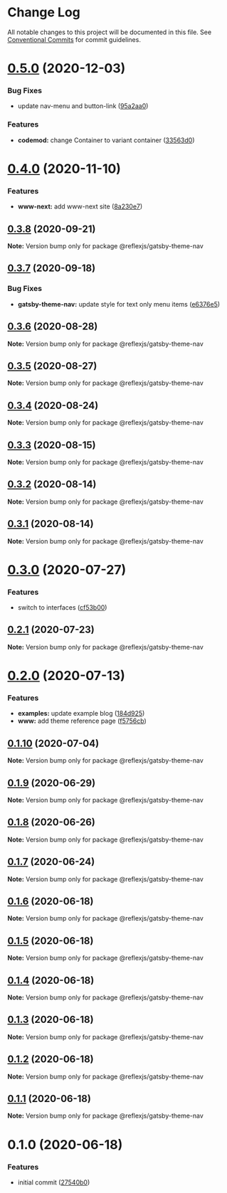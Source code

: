 # Change Log

All notable changes to this project will be documented in this file.
See [Conventional Commits](https://conventionalcommits.org) for commit guidelines.

# [0.5.0](https://github.com/reflexjs/reflex/compare/@reflexjs/gatsby-theme-nav@0.4.0...@reflexjs/gatsby-theme-nav@0.5.0) (2020-12-03)


### Bug Fixes

* update nav-menu and button-link ([95a2aa0](https://github.com/reflexjs/reflex/commit/95a2aa047ad494445c4e7a34a3cda840faa5fca9))


### Features

* **codemod:** change Container to variant container ([33563d0](https://github.com/reflexjs/reflex/commit/33563d06087a2c7762a6b26027ef9677acc579c3))





# [0.4.0](https://github.com/reflexjs/reflex/compare/@reflexjs/gatsby-theme-nav@0.3.8...@reflexjs/gatsby-theme-nav@0.4.0) (2020-11-10)


### Features

* **www-next:** add www-next site ([8a230e7](https://github.com/reflexjs/reflex/commit/8a230e7e43d1bb6a25c7332501547ee0f9eea080))





## [0.3.8](https://github.com/reflexjs/reflex/compare/@reflexjs/gatsby-theme-nav@0.3.7...@reflexjs/gatsby-theme-nav@0.3.8) (2020-09-21)

**Note:** Version bump only for package @reflexjs/gatsby-theme-nav





## [0.3.7](https://github.com/reflexjs/reflex/compare/@reflexjs/gatsby-theme-nav@0.3.6...@reflexjs/gatsby-theme-nav@0.3.7) (2020-09-18)


### Bug Fixes

* **gatsby-theme-nav:** update style for text only menu items ([e6376e5](https://github.com/reflexjs/reflex/commit/e6376e5aba61af59eda4d718e55c0e0e9040d602))





## [0.3.6](https://github.com/reflexjs/reflex/compare/@reflexjs/gatsby-theme-nav@0.3.5...@reflexjs/gatsby-theme-nav@0.3.6) (2020-08-28)

**Note:** Version bump only for package @reflexjs/gatsby-theme-nav





## [0.3.5](https://github.com/reflexjs/reflex/compare/@reflexjs/gatsby-theme-nav@0.3.4...@reflexjs/gatsby-theme-nav@0.3.5) (2020-08-27)

**Note:** Version bump only for package @reflexjs/gatsby-theme-nav





## [0.3.4](https://github.com/reflexjs/reflex/compare/@reflexjs/gatsby-theme-nav@0.3.3...@reflexjs/gatsby-theme-nav@0.3.4) (2020-08-24)

**Note:** Version bump only for package @reflexjs/gatsby-theme-nav





## [0.3.3](https://github.com/reflexjs/reflex/compare/@reflexjs/gatsby-theme-nav@0.3.2...@reflexjs/gatsby-theme-nav@0.3.3) (2020-08-15)

**Note:** Version bump only for package @reflexjs/gatsby-theme-nav





## [0.3.2](https://github.com/reflexjs/reflex/compare/@reflexjs/gatsby-theme-nav@0.3.1...@reflexjs/gatsby-theme-nav@0.3.2) (2020-08-14)

**Note:** Version bump only for package @reflexjs/gatsby-theme-nav





## [0.3.1](https://github.com/reflexjs/reflex/compare/@reflexjs/gatsby-theme-nav@0.3.0...@reflexjs/gatsby-theme-nav@0.3.1) (2020-08-14)

**Note:** Version bump only for package @reflexjs/gatsby-theme-nav





# [0.3.0](https://github.com/reflexjs/reflex/compare/@reflexjs/gatsby-theme-nav@0.2.1...@reflexjs/gatsby-theme-nav@0.3.0) (2020-07-27)


### Features

* switch to interfaces ([cf53b00](https://github.com/reflexjs/reflex/commit/cf53b00b4ac2d09e4089635cbad1223ca3932a15))





## [0.2.1](https://github.com/reflexjs/reflex/compare/@reflexjs/gatsby-theme-nav@0.2.0...@reflexjs/gatsby-theme-nav@0.2.1) (2020-07-23)

**Note:** Version bump only for package @reflexjs/gatsby-theme-nav





# [0.2.0](https://github.com/reflexjs/reflex/compare/@reflexjs/gatsby-theme-nav@0.1.10...@reflexjs/gatsby-theme-nav@0.2.0) (2020-07-13)


### Features

* **examples:** update example blog ([184d925](https://github.com/reflexjs/reflex/commit/184d925c88c704a77b8fe229a0a29e5270b02b95))
* **www:** add theme reference page ([f5756cb](https://github.com/reflexjs/reflex/commit/f5756cb091237648ec3ed0a204d2bbab78623557))





## [0.1.10](https://github.com/reflexjs/reflex/compare/@reflexjs/gatsby-theme-nav@0.1.9...@reflexjs/gatsby-theme-nav@0.1.10) (2020-07-04)

**Note:** Version bump only for package @reflexjs/gatsby-theme-nav





## [0.1.9](https://github.com/reflexjs/reflex/compare/@reflexjs/gatsby-theme-nav@0.1.8...@reflexjs/gatsby-theme-nav@0.1.9) (2020-06-29)

**Note:** Version bump only for package @reflexjs/gatsby-theme-nav





## [0.1.8](https://github.com/reflexjs/reflex/compare/@reflexjs/gatsby-theme-nav@0.1.7...@reflexjs/gatsby-theme-nav@0.1.8) (2020-06-26)

**Note:** Version bump only for package @reflexjs/gatsby-theme-nav





## [0.1.7](https://github.com/reflexjs/reflex/compare/@reflexjs/gatsby-theme-nav@0.1.6...@reflexjs/gatsby-theme-nav@0.1.7) (2020-06-24)

**Note:** Version bump only for package @reflexjs/gatsby-theme-nav





## [0.1.6](https://github.com/reflexjs/reflex/compare/@reflexjs/gatsby-theme-nav@0.1.5...@reflexjs/gatsby-theme-nav@0.1.6) (2020-06-18)

**Note:** Version bump only for package @reflexjs/gatsby-theme-nav





## [0.1.5](https://github.com/reflexjs/reflex/compare/@reflexjs/gatsby-theme-nav@0.1.4...@reflexjs/gatsby-theme-nav@0.1.5) (2020-06-18)

**Note:** Version bump only for package @reflexjs/gatsby-theme-nav





## [0.1.4](https://github.com/reflexjs/reflex/compare/@reflexjs/gatsby-theme-nav@0.1.3...@reflexjs/gatsby-theme-nav@0.1.4) (2020-06-18)

**Note:** Version bump only for package @reflexjs/gatsby-theme-nav





## [0.1.3](https://github.com/reflexjs/reflex/compare/@reflexjs/gatsby-theme-nav@0.1.2...@reflexjs/gatsby-theme-nav@0.1.3) (2020-06-18)

**Note:** Version bump only for package @reflexjs/gatsby-theme-nav





## [0.1.2](https://github.com/reflexjs/reflex/compare/@reflexjs/gatsby-theme-nav@0.1.1...@reflexjs/gatsby-theme-nav@0.1.2) (2020-06-18)

**Note:** Version bump only for package @reflexjs/gatsby-theme-nav





## [0.1.1](https://github.com/reflexjs/reflex/compare/@reflexjs/gatsby-theme-nav@0.1.0...@reflexjs/gatsby-theme-nav@0.1.1) (2020-06-18)

**Note:** Version bump only for package @reflexjs/gatsby-theme-nav





# 0.1.0 (2020-06-18)


### Features

* initial commit ([27540b0](https://github.com/reflexjs/reflex/commit/27540b022a849212a21894b05df928e5e6b19456))
